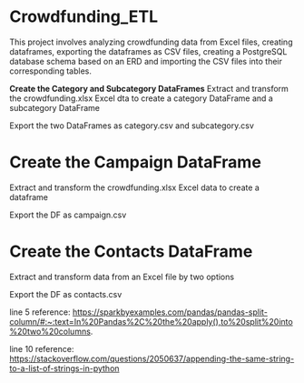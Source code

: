 # Crowdfunding_ETL
This project involves analyzing crowdfunding data from Excel files, creating dataframes, exporting the dataframes as CSV files, creating a PostgreSQL database schema based on an ERD and importing the CSV files into their corresponding tables.

**Create the Category and Subcategory DataFrames**
Extract and transform the crowdfunding.xlsx Excel dta to create a category DataFrame and a subcategory DataFrame

Export the two DataFrames as category.csv and subcategory.csv

# Create the Campaign DataFrame
Extract and transform the crowdfunding.xlsx Excel data to create a dataframe

Export the DF as campaign.csv

# Create the Contacts DataFrame
Extract and transform data from an Excel file by two options

Export the DF as contacts.csv

line 5 reference: https://sparkbyexamples.com/pandas/pandas-split-column/#:~:text=In%20Pandas%2C%20the%20apply(),to%20split%20into%20two%20columns.

line 10 reference: https://stackoverflow.com/questions/2050637/appending-the-same-string-to-a-list-of-strings-in-python
